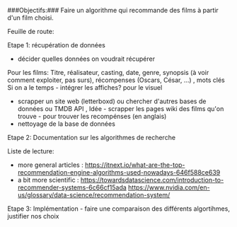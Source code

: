 ###Objectifs:###
Faire un algorithme qui recommande des films à partir d'un film choisi. 

Feuille de route: 

Etape 1: récupération de données 

- décider quelles données on voudrait récupérer 

Pour les films: 
Titre, réalisateur, casting, date, genre, synopsis (à voir comment exploiter, pas surs), récompenses (Oscars, César, ...)
 , mots clés
Si on a le temps - intégrer les affiches? pour le visuel 
- scrapper un site web (letterboxd) ou chercher d'autres bases de données ou  TMDB API , Idée - scrapper les pages wiki des films qu'on trouve - pour trouver les recompénses (en anglais) 
- nettoyage de la base de données

Etape 2: Documentation sur les algorithmes de recherche 

Liste de lecture: 

- more general articles :
https://itnext.io/what-are-the-top-recommendation-engine-algorithms-used-nowadays-646f588ce639
- a bit more scientific : 
https://towardsdatascience.com/introduction-to-recommender-systems-6c66cf15ada
https://www.nvidia.com/en-us/glossary/data-science/recommendation-system/


Etape 3: 
Implémentation - faire une comparaison des différents algortihmes, justifier nos choix 













